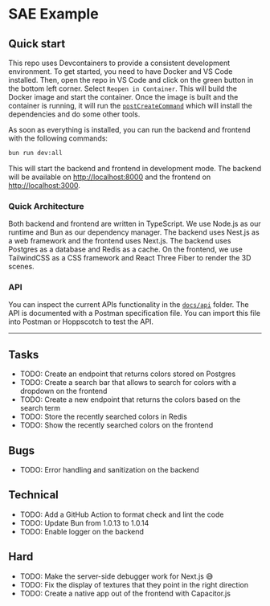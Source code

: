# SAE Example

## Quick start

This repo uses Devcontainers to provide a consistent development environment. To get started, you need to have Docker and VS Code installed. Then, open the repo in VS Code and click on the green button in the bottom left corner. Select `Reopen in Container`. This will build the Docker image and start the container. Once the image is built and the container is running, it will run the [`postCreateCommand`](/.devcontainer/scripts/post_create.sh) which will install the dependencies and do some other tools.

As soon as everything is installed, you can run the backend and frontend with the following commands:

```sh
bun run dev:all
```

This will start the backend and frontend in development mode. The backend will be available on <http://localhost:8000> and the frontend on <http://localhost:3000>.

### Quick Architecture

Both backend and frontend are written in TypeScript. We use Node.js as our runtime and Bun as our dependency manager. The backend uses Nest.js as a web framework and the frontend uses Next.js. The backend uses Postgres as a database and Redis as a cache. On the frontend, we use TailwindCSS as a CSS framework and React Three Fiber to render the 3D scenes.

### API

You can inspect the current APIs functionality in the [`docs/api`](./docs/api/spec.json) folder. The API is documented with a Postman specification file. You can import this file into Postman or Hoppscotch to test the API.

---

## Tasks

- TODO: Create an endpoint that returns colors stored on Postgres
- TODO: Create a search bar that allows to search for colors with a dropdown on the frontend
- TODO: Create a new endpoint that returns the colors based on the search term
- TODO: Store the recently searched colors in Redis
- TODO: Show the recently searched colors on the frontend

## Bugs

- TODO: Error handling and sanitization on the backend

## Technical

- TODO: Add a GitHub Action to format check and lint the code
- TODO: Update Bun from 1.0.13 to 1.0.14
- TODO: Enable logger on the backend

## Hard

- TODO: Make the server-side debugger work for Next.js 😅
- TODO: Fix the display of textures that they point in the right direction
- TODO: Create a native app out of the frontend with Capacitor.js

